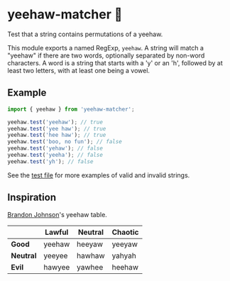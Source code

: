 # yeehaw-matcher 🤠

Test that a string contains permutations of a yeehaw.

This module exports a named RegExp, `yeehaw`. A string will match a "yeehaw" if there are two words, optionally separated by non-word characters. A word is a string that starts with a 'y' or an 'h', followed by at least two letters, with at least one being a vowel.

## Example

```javascript
import { yeehaw } from 'yeehaw-matcher';

yeehaw.test('yeehaw'); // true
yeehaw.test('yee haw'); // true
yeehaw.test('hee haw'); // true
yeehaw.test('boo, no fun'); // false
yeehaw.test('yehaw'); // false
yeehaw.test('yeeha'); // false
yeehaw.test('yh'); // false
```

See the [test file](src/index.spec.ts) for more examples of valid and invalid strings.

## Inspiration

[Brandon Johnson](https://twitter.com/brandon_mn)'s yeehaw table.

|             | **Lawful** | **Neutral** | **Chaotic** |
| ----------- | ---------- | ----------- | ----------- |
| **Good**    | yeehaw     | heeyaw      | yeeyaw      |
| **Neutral** | yeeyee     | hawhaw      | yahyah      |
| **Evil**    | hawyee     | yawhee      | heehaw      |
